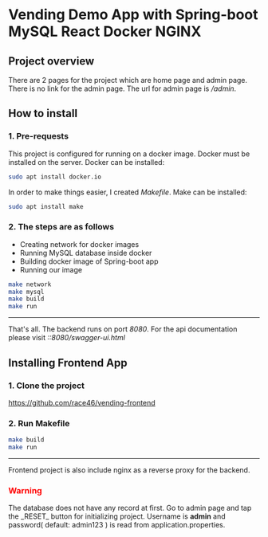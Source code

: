 # Vending Demo App with Spring-boot MySQL React Docker NGINX

## Project overview

There are 2 pages for the project which are home page and admin page. There is no link for the admin page. 
The url for admin page is _/admin_. 

## How to install

### 1. Pre-requests
This project is configured for running on a docker image. Docker must be installed on the server.
Docker can be installed:

```bash
sudo apt install docker.io
```

In order to make things easier, I created _Makefile_. Make can be installed:
```bash
sudo apt install make
```

### 2. The steps are as follows

* Creating network for docker images
* Running MySQL database inside docker
* Building docker image of Spring-boot app
* Running our image

```bash
make network
make mysql
make build
make run
```

---
That's all. The backend runs on port _8080_. For the api documentation please visit _::8080/swagger-ui.html_

## Installing Frontend App

### 1. Clone the project

https://github.com/race46/vending-frontend

### 2. Run Makefile

```bash
make build
make run
```

---
Frontend project is also include nginx as a reverse proxy for the backend.

<h3 style="color:red;">Warning</h3>
The database does not have any record at first. Go to admin page and tap the _RESET_ button for initializing project. Username is <b>admin</b> and password( default: admin123 ) is read from application.properties.